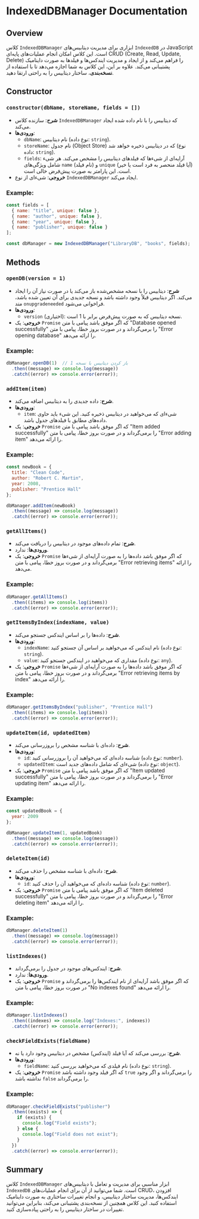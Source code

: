 # **IndexedDBManager Documentation**

## **Overview**
کلاس `IndexedDBManager` ابزاری برای مدیریت دیتابیس‌های `IndexedDB` در JavaScript است. این کلاس امکان انجام عملیات‌های پایه‌ای CRUD (Create, Read, Update, Delete) را فراهم می‌کند و از ایجاد و مدیریت ایندکس‌ها و فیلدها به صورت داینامیک پشتیبانی می‌کند. علاوه بر این، این کلاس به شما اجازه می‌دهد تا با استفاده از **نسخه‌بندی**، ساختار دیتابیس را به راحتی ارتقا دهید.

## **Constructor**
### `constructor(dbName, storeName, fields = [])`
- **شرح**: سازنده کلاس `IndexedDBManager` که دیتابیس را با نام داده شده ایجاد می‌کند.
- **ورودی‌ها**:
  - `dbName`: نام دیتابیس (نوع داده: `string`).
  - `storeName`: نام جدول (Object Store) که در دیتابیس ذخیره خواهد شد (نوع داده: `string`).
  - `fields`: آرایه‌ای از شیء‌ها که فیلدهای دیتابیس را مشخص می‌کند. هر شیء شامل ویژگی‌های `name` (نام فیلد) و `unique` (آیا فیلد منحصر به فرد است یا خیر) است. این پارامتر به صورت پیش‌فرض خالی است.
- **خروجی**: شیء‌ای از نوع `IndexedDBManager` ایجاد می‌کند.

### Example:
```javascript
const fields = [
  { name: "title", unique: false },
  { name: "author", unique: false },
  { name: "year", unique: false },
  { name: "publisher", unique: false }
];

const dbManager = new IndexedDBManager("LibraryDB", "books", fields);
```

## **Methods**

### `openDB(version = 1)`
- **شرح**: دیتابیس را با نسخه مشخص‌شده باز می‌کند یا در صورت نیاز آن را ایجاد می‌کند. اگر دیتابیس قبلاً وجود داشته باشد و نسخه جدیدی برای آن تعیین شده باشد، متد `onupgradeneeded` فراخوانی می‌شود.
- **ورودی‌ها**:
  - `version` (اختیاری): نسخه دیتابیس که به صورت پیش‌فرض برابر با 1 است.
- **خروجی**: یک `Promise` که اگر موفق باشد پیامی با متن "Database opened successfully" را برمی‌گرداند و در صورت بروز خطا، پیامی با متن "Error opening database" را ارائه می‌دهد.
  
### Example:
```javascript
dbManager.openDB(1)  // باز کردن دیتابیس با نسخه 1
  .then((message) => console.log(message))
  .catch((error) => console.error(error));
```

### `addItem(item)`
- **شرح**: داده جدیدی را به دیتابیس اضافه می‌کند.
- **ورودی‌ها**:
  - `item`: شیء‌ای که می‌خواهید در دیتابیس ذخیره کنید. این شیء باید حاوی داده‌های مطابق با فیلدهای جدول باشد.
- **خروجی**: یک `Promise` که اگر موفق باشد پیامی با متن "Item added successfully" را برمی‌گرداند و در صورت بروز خطا، پیامی با متن "Error adding item" را ارائه می‌دهد.
  
### Example:
```javascript
const newBook = {
  title: "Clean Code",
  author: "Robert C. Martin",
  year: 2008,
  publisher: "Prentice Hall"
};

dbManager.addItem(newBook)
  .then((message) => console.log(message))
  .catch((error) => console.error(error));
```

### `getAllItems()`
- **شرح**: تمام داده‌های موجود در دیتابیس را دریافت می‌کند.
- **ورودی‌ها**: ندارد.
- **خروجی**: یک `Promise` که اگر موفق باشد داده‌ها را به صورت آرایه‌ای از شیء‌ها برمی‌گرداند و در صورت بروز خطا، پیامی با متن "Error retrieving items" را ارائه می‌دهد.

### Example:
```javascript
dbManager.getAllItems()
  .then((items) => console.log(items))
  .catch((error) => console.error(error));
```

### `getItemsByIndex(indexName, value)`
- **شرح**: داده‌ها را بر اساس ایندکس جستجو می‌کند.
- **ورودی‌ها**:
  - `indexName`: نام ایندکس که می‌خواهید بر اساس آن جستجو کنید (نوع داده: `string`).
  - `value`: مقداری که می‌خواهید در ایندکس جستجو کنید (نوع داده: `any`).
- **خروجی**: یک `Promise` که اگر موفق باشد داده‌ها را به صورت آرایه‌ای از شیء‌ها برمی‌گرداند و در صورت بروز خطا، پیامی با متن "Error retrieving items by index" را ارائه می‌دهد.
  
### Example:
```javascript
dbManager.getItemsByIndex("publisher", "Prentice Hall")
  .then((items) => console.log(items))
  .catch((error) => console.error(error));
```

### `updateItem(id, updatedItem)`
- **شرح**: داده‌ای با شناسه مشخص را بروزرسانی می‌کند.
- **ورودی‌ها**:
  - `id`: شناسه داده‌ای که می‌خواهید آن را بروزرسانی کنید (نوع داده: `number`).
  - `updatedItem`: شیء‌ای که شامل داده‌های جدید است (نوع داده: `object`).
- **خروجی**: یک `Promise` که اگر موفق باشد پیامی با متن "Item updated successfully" را برمی‌گرداند و در صورت بروز خطا، پیامی با متن "Error updating item" را ارائه می‌دهد.
  
### Example:
```javascript
const updatedBook = {
  year: 2009
};

dbManager.updateItem(1, updatedBook)
  .then((message) => console.log(message))
  .catch((error) => console.error(error));
```

### `deleteItem(id)`
- **شرح**: داده‌ای با شناسه مشخص را حذف می‌کند.
- **ورودی‌ها**:
  - `id`: شناسه داده‌ای که می‌خواهید آن را حذف کنید (نوع داده: `number`).
- **خروجی**: یک `Promise` که اگر موفق باشد پیامی با متن "Item deleted successfully" را برمی‌گرداند و در صورت بروز خطا، پیامی با متن "Error deleting item" را ارائه می‌دهد.
  
### Example:
```javascript
dbManager.deleteItem(1)
  .then((message) => console.log(message))
  .catch((error) => console.error(error));
```

### `listIndexes()`
- **شرح**: ایندکس‌های موجود در جدول را برمی‌گرداند.
- **ورودی‌ها**: ندارد.
- **خروجی**: یک `Promise` که اگر موفق باشد آرایه‌ای از نام ایندکس‌ها را برمی‌گرداند و در صورت بروز خطا، پیامی با متن "No indexes found" را ارائه می‌دهد.

### Example:
```javascript
dbManager.listIndexes()
  .then((indexes) => console.log("Indexes:", indexes))
  .catch((error) => console.error(error));
```

### `checkFieldExists(fieldName)`
- **شرح**: بررسی می‌کند که آیا فیلد (ایندکس) مشخص در دیتابیس وجود دارد یا نه.
- **ورودی‌ها**:
  - `fieldName`: نام فیلدی که می‌خواهید بررسی کنید (نوع داده: `string`).
- **خروجی**: یک `Promise` که اگر فیلد وجود داشته باشد `true` را برمی‌گرداند و اگر وجود نداشته باشد `false` را برمی‌گرداند.
  
### Example:
```javascript
dbManager.checkFieldExists("publisher")
  .then((exists) => {
    if (exists) {
      console.log("Field exists");
    } else {
      console.log("Field does not exist");
    }
  })
  .catch((error) => console.error(error));
```

## **Summary**
کلاس `IndexedDBManager` ابزار مناسبی برای مدیریت و تعامل با دیتابیس‌های `IndexedDB` است. شما می‌توانید از آن برای انجام عملیات‌های CRUD، افزودن ایندکس‌ها، مدیریت ساختار دیتابیس، و انجام تغییرات ساختاری به صورت داینامیک استفاده کنید. این کلاس همچنین از نسخه‌بندی پشتیبانی می‌کند، بنابراین می‌توانید تغییرات در ساختار دیتابیس را به راحتی پیاده‌سازی کنید.


